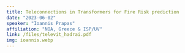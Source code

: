 ```yaml
---
title: Teleconnections in Transformers for Fire Risk prediction
date: "2023-06-02"
speaker: "Ioannis Prapas"
affiliation: "NOA, Greece & ISP/UV"
link: /files/televit_hadrai.pdf
img: ioannis.webp
---
```


